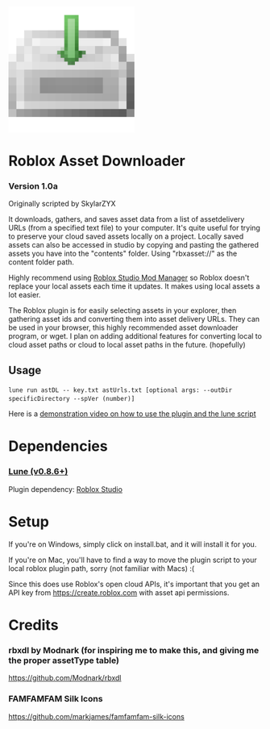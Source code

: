 <img align="center" width="250" src="icons/main-icon.png" alt="Downloader logo" />

# Roblox Asset Downloader
### Version 1.0a
Originally scripted by SkylarZYX

It downloads, gathers, and saves asset data from a list of assetdelivery URLs (from a specified text file) to your computer. It's quite useful for trying to preserve your cloud saved assets locally on a project.
Locally saved assets can also be accessed in studio by copying and pasting the gathered assets you have into the "contents" folder. Using "rbxasset://" as the content folder path.

Highly recommend using [Roblox Studio Mod Manager](https://github.com/MaximumADHD/Roblox-Studio-Mod-Manager) so Roblox doesn't replace your local assets each time it updates. It makes using local assets a lot easier.

The Roblox plugin is for easily selecting assets in your explorer, then gathering asset ids and converting them into asset delivery URLs. They can be used in your browser, this highly recommended asset downloader program, or wget.
I plan on adding additional features for converting local to cloud asset paths or cloud to local asset paths in the future. (hopefully)

## Usage
`lune run astDL -- key.txt astUrls.txt [optional args: --outDir specificDirectory --spVer (number)]`

Here is a [demonstration video on how to use the plugin and the lune script](https://www.youtube.com/watch?v=gRPPp1EyWTg)

# Dependencies
### [Lune (v0.8.6+)](https://github.com/lune-org/lune)

Plugin dependency: [Roblox Studio](https://create.roblox.com/)

# Setup
If you're on Windows, simply click on install.bat, and it will install it for you.

If you're on Mac, you'll have to find a way to move the plugin script to your local roblox plugin path, sorry (not familiar with Macs) :(

Since this does use Roblox's open cloud APIs, it's important that you get an API key from https://create.roblox.com with asset api permissions.

# Credits
### rbxdl by Modnark (for inspiring me to make this, and giving me the proper assetType table)
https://github.com/Modnark/rbxdl

### FAMFAMFAM Silk Icons
https://github.com/markjames/famfamfam-silk-icons
